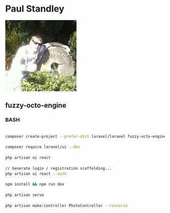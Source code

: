 # **Paul Standley**

![profile](profile.png)

## fuzzy-octo-engine

### BASH

```BASH

composer create-project --prefer-dist laravel/laravel fuzzy-octo-engine

composer require laravel/ui --dev

php artisan ui react

// Generate login / registration scaffolding...
php artisan ui react --auth

npm install && npm run dev

php artisan serve

php artisan make:controller PhotoController --resource

```
